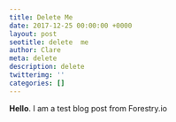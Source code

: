 ```yaml
---
title: Delete Me
date: 2017-12-25 00:00:00 +0000
layout: post
seotitle: delete  me
author: Clare
meta: delete
description: delete
twitterimg: ''
categories: []
---
```

**Hello**. I am a test blog post from Forestry.io